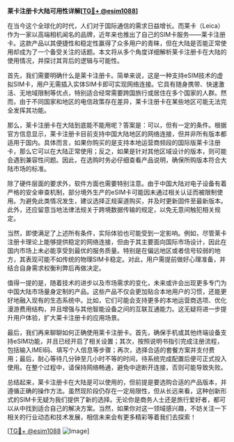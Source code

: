**莱卡注册卡大陆可用性详解[[TG💪+ @esim1088](https://t.me/s/esim1088)]**

在当今这个全球化的时代，人们对于国际通信的需求日益增长。而莱卡（Leica）作为一家以高端相机闻名的品牌，近年来也推出了自己的SIM卡服务——莱卡注册卡。这款产品以其便捷性和稳定性赢得了众多用户的青睐，但在大陆是否能正常使用却成为了一个备受关注的话题。本文将从多个角度详细解析莱卡注册卡在大陆的使用情况，并探讨其背后的逻辑与可能性。

首先，我们需要明确什么是莱卡注册卡。简单来说，这是一种支持eSIM技术的虚拟SIM卡，用户无需插入实体SIM卡即可实现网络连接。它具有随身携带、快速激活、无地域限制等优点，特别适合经常需要跨国旅行或居住在多个国家的人群。然而，由于不同国家和地区的电信政策存在差异，莱卡注册卡在某些地区可能无法完全发挥其功能。

那么，莱卡注册卡在大陆到底能不能用呢？答案是：可以，但有一定的条件。根据官方信息显示，莱卡注册卡目前支持中国大陆地区的网络连接，但并非所有版本都适用于国内。具体而言，如果你购买的是支持本地运营商频段的国际版莱卡注册卡，那么它可以在大陆正常使用；反之，如果是针对其他区域设计的版本，则可能会遇到兼容性问题。因此，在选购时务必仔细查看产品说明，确保所购版本符合大陆市场的标准。

除了硬件层面的要求外，软件方面也需要特别注意。由于中国大陆对电子设备有着严格的安全审查机制，部分境外生产的eSIM卡可能因未通过相关认证而被限制使用。为避免此类情况发生，建议选择正规渠道购买，并及时更新固件至最新版本。此外，还应留意当地法律法规关于跨境数据传输的规定，以免无意间触犯相关规定。

当然，即使满足了上述所有条件，实际体验也可能受到一定影响。例如，尽管莱卡注册卡理论上能够提供稳定的网络连接，但由于其主要面向国际市场设计，因此在国内市场上未必能享受到最优的服务质量。特别是在偏远地区或者信号较弱的地方，其表现可能不如传统的物理SIM卡稳定。对此，用户需提前做好心理准备，并结合自身需求权衡利弊后再做决定。

值得一提的是，随着技术的进步以及市场需求的变化，未来或许会出现更多专门为中国大陆市场量身定制的产品。这些产品不仅会更加贴合本地用户的习惯，还能更好地融入现有的生态系统中。比如，它们可能会支持更多的本地运营商选项、优化漫游费用结构，并且增强与其他智能设备之间的互联互通能力。这无疑将进一步提升用户体验，扩大莱卡注册卡的应用场景。

最后，我们再来聊聊如何正确使用莱卡注册卡。首先，确保手机或其他终端设备支持eSIM功能，并且已经开启了相关设置；其次，按照说明书指引完成注册流程，包括输入IMEI码、填写个人信息等步骤；再次，选择合适的套餐方案并支付费用；最后，耐心等待几分钟至几小时不等的时间，待系统完成配置后便可正式投入使用。在整个过程中，请保持网络畅通，避免中途断开连接，否则可能导致失败。

总结起来，莱卡注册卡在大陆是可以使用的，但前提是要选购合适的产品版本，并遵循正确的操作方法。虽然现阶段仍存在一定局限性，但从长远来看，这种创新形式的SIM卡无疑为我们提供了新的选择。无论你是商务人士还是旅行爱好者，都可以从中找到适合自己的解决方案。当然，如果你对这一领域感兴趣，不妨关注一下相关的行业动态和技术发展，相信未来会有更多精彩等着我们去探索！

[[TG💪+ @esim1088](https://t.me/s/esim1088) ![Image](https://i.postimg.cc/4NQfJmqS/Snipaste-2025-05-13-00-14-12.png)]